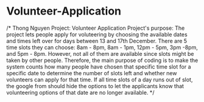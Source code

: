 # Volunteer-Application
/*
Thong Nguyen
Project: Volunteer Application
Project's purpose: The project lets people apply for voluteering by choosing the available dates and times left over for days 
between 13 and 17th December. There are 5 time slots they can choose: 8am - 8pm, 8am - 1pm, 12pm - 5pm, 3pm -8pm, and 5pm - 8pm.
However, not all of them are available since slots might be taken by other people. Therefore, the main purpose of coding is to
make the system counts how many people have chosen that specific time slot for a specific date to determine the number of slots left
and whether new volunteers can apply for that time. If all time slots of a day runs out of slot, the google from should hide the options to let the applicants know that volunteering options of that date are no longer available.
*/
